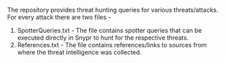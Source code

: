 The repository provides threat hunting queries for various threats/attacks. For every attack there are two files -
1. SpotterQueries.txt - The file contains spotter queries that can be executed directly in Snypr to hunt for the respective threats.
2. References.txt - The file contains references/links to sources from where the threat intelligence was collected.
